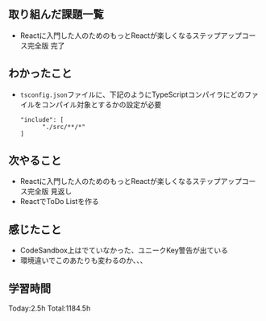 ## 取り組んだ課題一覧

- Reactに入門した人のためのもっとReactが楽しくなるステップアップコース完全版 完了

## わかったこと

- `tsconfig.json`ファイルに、下記のようにTypeScriptコンパイラにどのファイルをコンパイル対象とするかの設定が必要

  ``````
  "include": [
  ​      "./src/**/*"
  ]
  ``````

## 次やること

- Reactに入門した人のためのもっとReactが楽しくなるステップアップコース完全版 見返し
- ReactでToDo Listを作る

## 感じたこと

- CodeSandbox上はでていなかった、ユニークKey警告が出ている
- 環境違いでこのあたりも変わるのか、、、
 
## 学習時間

Today:2.5h
Total:1184.5h
